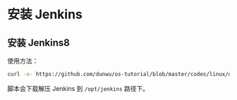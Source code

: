 # 安装 Jenkins

## 安装 Jenkins8

使用方法：

```sh
curl -o- https://github.com/dunwu/os-tutorial/blob/master/codes/linux/ops/service/jenkins/install-jenkins.sh | bash
```

脚本会下载解压 Jenkins 到 `/opt/jenkins` 路径下。
